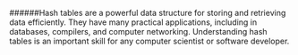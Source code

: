 ######Hash tables are a powerful data structure for storing and retrieving data efficiently. They have many practical applications, including in databases, compilers, and computer networking. Understanding hash tables is an important skill for any computer scientist or software developer.
